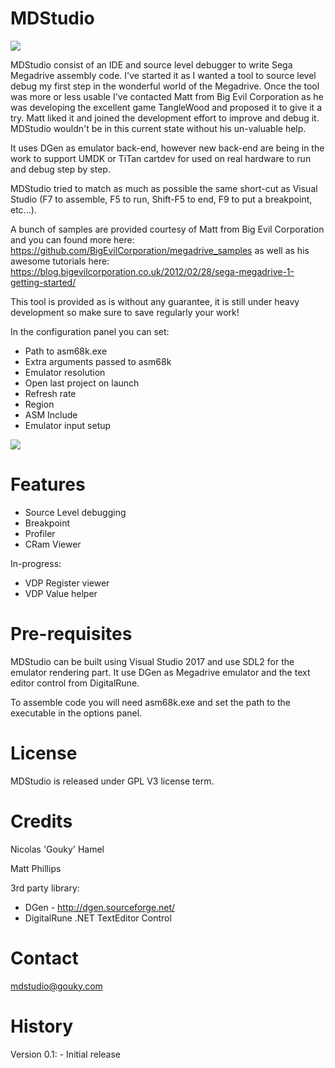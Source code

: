 
# MDStudio

![](https://github.com/gouky/MDStudio/blob/master/MDStudio.png)

MDStudio consist of an IDE and source level debugger to write Sega Megadrive assembly code. I've started it as I wanted a tool to source level debug my first step in the wonderful world of the Megadrive. Once the tool was more or less usable I've contacted Matt from Big Evil Corporation as he was developing the excellent game TangleWood and proposed it to give it a try. Matt liked it and joined the development effort to improve and debug it. MDStudio wouldn't be in this current state without his un-valuable help.

It uses DGen as emulator back-end, however new back-end are being in the work to support UMDK or TiTan cartdev for used on real hardware to run and debug step by step.

MDStudio tried to match as much as possible the same short-cut as Visual Studio (F7 to assemble, F5 to run, Shift-F5 to end, F9 to put a breakpoint, etc...).

A bunch of samples are provided courtesy of Matt from Big Evil Corporation and you can found more here: https://github.com/BigEvilCorporation/megadrive_samples as well as his awesome tutorials here: https://blog.bigevilcorporation.co.uk/2012/02/28/sega-megadrive-1-getting-started/

This tool is provided as is without any guarantee, it is still under heavy development so make sure to save regularly your work! 

In the configuration panel you can set:
- Path to asm68k.exe
- Extra arguments passed to asm68k
- Emulator resolution
- Open last project on launch
- Refresh rate
- Region
- ASM Include
- Emulator input setup

![](https://github.com/gouky/MDStudio/blob/master/mdstudio_screen.jpg)

# Features

- Source Level debugging
- Breakpoint
- Profiler
- CRam Viewer

In-progress:
- VDP Register viewer
- VDP Value helper

# Pre-requisites

MDStudio can be built using Visual Studio 2017 and use SDL2 for the emulator rendering part. It use DGen as Megadrive emulator and the text editor control from DigitalRune.

To assemble code you will need asm68k.exe and set the path to the executable in the options panel.

# License

MDStudio is released under GPL V3 license term.

# Credits

Nicolas 'Gouky' Hamel

Matt Phillips

3rd party library:

- DGen - http://dgen.sourceforge.net/
- DigitalRune .NET TextEditor Control

# Contact

mdstudio@gouky.com

# History

Version 0.1:
	- Initial release
